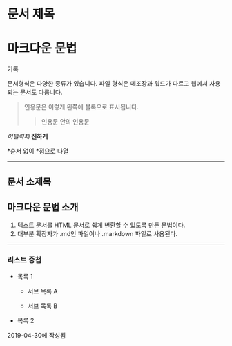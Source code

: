# 문서 제목
# 마크다운 문법
기록

문서형식은 다양한 종류가 있습니다.
파일 형식은 메조장과 워드가 다르고 웹에서 사용되는 문서도 다릅니다.

> 인용문은 이렇게 왼쪽에 블록으로 표시됩니다.
>> 인용문 안의 인용문

*이텔릭체*
**진하게**

*순서 없이
*점으로 나열

***

## 문서 소제목
## 마크다운 문법 소개

1. 텍스트 문서를 HTML 문서로 쉽게 변환할 수 있도록 만든 문법이다.
2. 대부분 확장자가 .md인 파일이나 .markdown 파일로 사용된다.
---
### 리스트 중첩

- 목록 1

  - 서브 목록 A
  
  - 서브 목록 B
  
- 목록 2

2019-04-30에 작성됨
